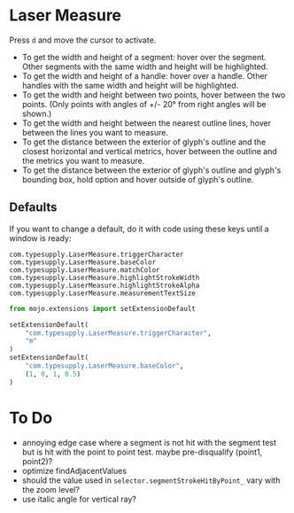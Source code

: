 # Laser Measure

Press `d` and move the cursor to activate.

- To get the width and height of a segment: hover over the segment.
  Other segments with the same width and height will be highlighted.
- To get the width and height of a handle: hover over a handle.
  Other handles with the same width and height will be highlighted.
- To get the width and height between two points, hover between the
  two points. (Only points with angles of +/- 20° from right angles
  will be shown.)
- To get the width and height between the nearest outline lines,
  hover between the lines you want to measure.
- To get the distance between the exterior of glyph's outline
  and the closest horizontal and vertical metrics, hover between
  the outline and the metrics you want to measure.
- To get the distance between the exterior of glyph's outline
  and glyph's bounding box, hold option and hover outside of
  glyph's outline.

## Defaults

If you want to change a default, do it with code using these keys until a window is ready:

```
com.typesupply.LaserMeasure.triggerCharacter
com.typesupply.LaserMeasure.baseColor
com.typesupply.LaserMeasure.matchColor
com.typesupply.LaserMeasure.highlightStrokeWidth
com.typesupply.LaserMeasure.highlightStrokeAlpha
com.typesupply.LaserMeasure.measurementTextSize
```

```python
from mojo.extensions import setExtensionDefault

setExtensionDefault(
    "com.typesupply.LaserMeasure.triggerCharacter",
    "m"
)
setExtensionDefault(
    "com.typesupply.LaserMeasure.baseColor",
    (1, 0, 1, 0.5)
)
```

# To Do

- annoying edge case where a segment is not hit with the
  segment test but is hit with the point to point test.
  maybe pre-disqualify (point1, point2)?
- optimize findAdjacentValues
- should the value used in `selector.segmentStrokeHitByPoint_` vary with the zoom level?
- use italic angle for vertical ray?